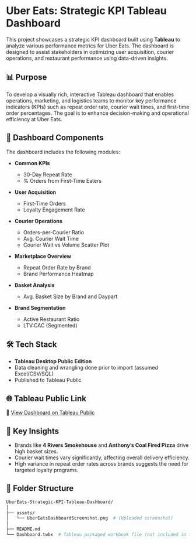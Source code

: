 # Uber Eats: Strategic KPI Tableau Dashboard

This project showcases a strategic KPI dashboard built using **Tableau** to analyze various performance metrics for Uber Eats. The dashboard is designed to assist stakeholders in optimizing user acquisition, courier operations, and restaurant performance using data-driven insights.

## 📊 Purpose

To develop a visually rich, interactive Tableau dashboard that enables operations, marketing, and logistics teams to monitor key performance indicators (KPIs) such as repeat order rate, courier wait times, and first-time order percentages. The goal is to enhance decision-making and operational efficiency at Uber Eats.

## 🧩 Dashboard Components

The dashboard includes the following modules:

- **Common KPIs**
  - 30-Day Repeat Rate
  - % Orders from First-Time Eaters

- **User Acquisition**
  - First-Time Orders
  - Loyalty Engagement Rate

- **Courier Operations**
  - Orders-per-Courier Ratio
  - Avg. Courier Wait Time
  - Courier Wait vs Volume Scatter Plot

- **Marketplace Overview**
  - Repeat Order Rate by Brand
  - Brand Performance Heatmap

- **Basket Analysis**
  - Avg. Basket Size by Brand and Daypart

- **Brand Segmentation**
  - Active Restaurant Ratio
  - LTV:CAC (Segmented)

## 🛠️ Tech Stack

- **Tableau Desktop Public Edition**
- Data cleaning and wrangling done prior to import (assumed Excel/CSV/SQL)
- Published to Tableau Public

## 🌐 Tableau Public Link

🔗 [View Dashboard on Tableau Public]([https://public.tableau.com/app/profile/ashutosh.jagdale/viz/UberEatsStrategicKPIDashboard/UberEatsDashboard](https://public.tableau.com/app/profile/ashutosh.jagdale/viz/UberEatsStrategicKPIDashboard/UberEatsDashboard))

## 📌 Key Insights

- Brands like **4 Rivers Smokehouse** and **Anthony’s Coal Fired Pizza** drive high basket sizes.
- Courier wait times vary significantly, affecting overall delivery efficiency.
- High variance in repeat order rates across brands suggests the need for targeted loyalty programs.

## 📁 Folder Structure

```bash
UberEats-Strategic-KPI-Tableau-Dashboard/
│
├── assets/
│   └── UberEatsDashboardScreenshot.png  # (Uploaded screenshot)
│
├── README.md
└── Dashboard.twbx  # Tableau packaged workbook file (not included in this upload, add when sharing)
